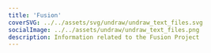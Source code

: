 ```yaml
---
title: 'Fusion'
coverSVG: ../../assets/svg/undraw/undraw_text_files.svg
socialImage: ../../assets/undraw/undraw_text_files.png
description: Information related to the Fusion Project
---
```

